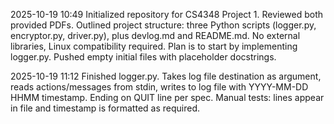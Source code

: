 2025-10-19 10:49
Initialized repository for CS4348 Project 1. Reviewed both provided PDFs. Outlined project structure: three Python scripts (logger.py, encryptor.py, driver.py), plus devlog.md and README.md. No external libraries, Linux compatibility required. Plan is to start by implementing logger.py. Pushed empty initial files with placeholder docstrings.


2025-10-19 11:12
Finished logger.py. Takes log file destination as argument, reads actions/messages from stdin, writes to log file with YYYY-MM-DD HHMM timestamp. Ending on QUIT line per spec. Manual tests: lines appear in file and timestamp is formatted as required.
